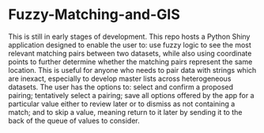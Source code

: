 # Fuzzy-Matching-and-GIS
This is still in early stages of development. This repo hosts a Python Shiny application designed to enable the user to: use fuzzy logic to see the most relevant matching pairs between two datasets, while also using coordinate points to further determine whether the matching pairs represent the same location. This is useful for anyone who needs to pair data with strings which are inexact, especially to develop master lists across heterogeneous datasets. The user has the options to: select and confirm a proposed pairing; tentatively select a pairing; save all options offered by the app for a particular value either to review later or to dismiss as not containing a match; and to skip a value, meaning return to it later by sending it to the back of the queue of values to consider.

